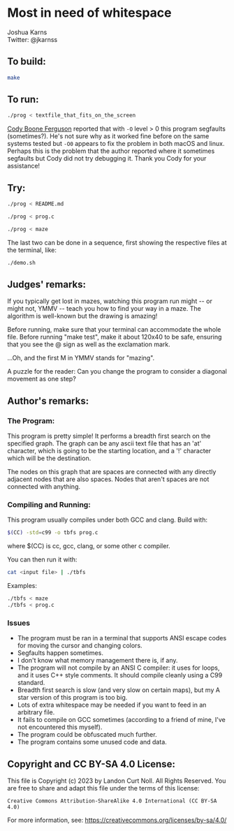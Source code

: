 # Most in need of whitespace

Joshua Karns  
Twitter: @jkarnss  

## To build:

```sh
make
```

## To run:

```sh
./prog < textfile_that_fits_on_the_screen
```

[Cody Boone Ferguson](/winners.html#Cody_Boone_Ferguson) reported that with `-O`
level > 0 this program segfaults (sometimes?). He's not sure why as it worked
fine before on the same systems tested but `-O0` appears to fix the problem in
both macOS and linux. Perhaps this is the problem that the author reported where
it sometimes segfaults but Cody did not try debugging it. Thank you Cody for
your assistance!


## Try:

```sh
./prog < README.md

./prog < prog.c

./prog < maze
```

The last two can be done in a sequence, first showing the respective files at
the terminal, like:

```sh
./demo.sh
```

## Judges' remarks:

If you typically get lost in mazes, watching this program run might -- or might
not, YMMV -- teach you how to find your way in a maze. The algorithm is
well-known but the drawing is amazing!

Before running, make sure that your terminal can accommodate the whole file.
Before running "make test", make it about 120x40 to be safe, ensuring that you
see the @ sign as well as the exclamation mark.

...Oh, and the first M in YMMV stands for "mazing".

A puzzle for the reader: Can you change the program to consider a diagonal
movement as one step?

## Author's remarks:

### The Program:
                                
This program is pretty simple! It performs a breadth first search on the
specified graph. The graph can be any ascii text file  that has an 'at'
character, which is going to be the starting location, and a '!' character
which will be the destination.

The nodes on this graph that are spaces are connected with any directly
adjacent nodes that are also spaces. Nodes that aren't spaces are not 
connected with anything.

### Compiling and Running:

This program usually compiles under both GCC and clang. Build with:

```sh
$(CC) -std=c99 -o tbfs prog.c
```

where $(CC) is cc, gcc, clang, or some other c compiler.

You can then run it with:

```sh
cat <input file> | ./tbfs
```

Examples:

```sh
./tbfs < maze 
./tbfs < prog.c
```

### Issues

- The program must be ran in a terminal that supports ANSI escape codes for
moving the cursor and changing colors.
- Segfaults happen sometimes.
- I don't know what memory management there is, if any.
- The program will not compile by an ANSI C compiler: it uses for loops, and
it uses C++ style comments. It should compile cleanly using a C99 standard.
- Breadth first search is slow (and very slow on certain maps), but my A star
version of this program is too big.
- Lots of extra whitespace may be needed if you want to feed in an arbitrary
file.
- It fails to compile on GCC sometimes (according to a friend of mine, I've
not encountered this myself).
- The program could be obfuscated much further.
- The program contains some unused code and data.

## Copyright and CC BY-SA 4.0 License:

This file is Copyright (c) 2023 by Landon Curt Noll.  All Rights Reserved.
You are free to share and adapt this file under the terms of this license:

    Creative Commons Attribution-ShareAlike 4.0 International (CC BY-SA 4.0)

For more information, see: https://creativecommons.org/licenses/by-sa/4.0/

